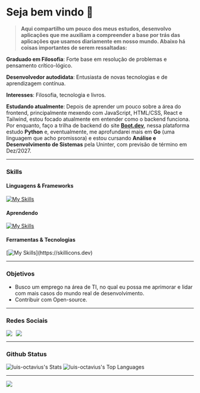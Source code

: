 # Seja bem vindo 👋

> __Aqui compartilho um pouco dos meus estudos, desenvolvo aplicações que me auxiliam a compreender a base por trás das aplicações que usamos diariamente em nosso mundo. Abaixo há coisas importantes de serem ressaltadas:__
  
**Graduado em Filosofia**: Forte base em resolução de problemas e pensamento crítico-lógico.  
  
**Desenvolvedor autodidata**: Entusiasta de novas tecnologias e de aprendizagem contínua.   
  
**Interesses**: Filosofia, tecnologia e livros.   
  
**Estudando atualmente**: Depois de aprender um pouco sobre a área do frontend, principalmente mexendo com JavaScript, HTML/CSS, React e Tailwind, estou focado atualmente em entender como o backend funciona. Por enquanto, faço a trilha de backend do site [**Boot.dev**](https://www.boot.dev), nessa plataforma estudo **Python** e, eventualmente, me aprofundarei mais em **Go** (uma linguagem que acho promissora) e estou cursando **Análise e Desenvolvimento de Sistemas** pela Uninter, com previsão de término em Dez/2027.   
   

---

### Skills
#### Linguagens & Frameworks

[![My Skills](https://skillicons.dev/icons?i=html,css,js,react,tailwind,python)](https://skillicons.dev)

#### Aprendendo

[![My Skills](https://skillicons.dev/icons?i=postgresql,mongo,go)](https://skillicons.dev)

#### Ferramentas & Tecnologias

[![My Skills](https://skillicons.dev/icons?i=linux,git,npm,firebase,vscode,)](https://skillicons.dev)

---

### Objetivos
- Busco um emprego na área de TI, no qual eu possa me aprimorar e lidar com mais casos do mundo real de desenvolvimento.
- Contribuir com Open-source.
---

### Redes Sociais
<div style="display: flex; gap: 10px; text-align: center;">
  <a href="mailto:luisoctavius.sc@gmail.com" target="_blank">
    <img loading="lazy" src="https://img.shields.io/badge/Gmail-D14836?style=for-the-badge&logo=gmail&logoColor=white" target="_blank">
  </a>
  <a href="https://www.linkedin.com/in/luis-octavio" target="_blank">
    <img loading="lazy" src="https://img.shields.io/badge/LinkedIn-%230077B5?style=for-the-badge&logo=linkedin&logoColor=white" target="_blank">
  </a>   
</div>

---

### Github Status
![luis-octavius's Stats](https://github-readme-stats.vercel.app/api?username=luis-octavius&theme=radical&show_icons=true&hide_border=false&count_private=true)
![luis-octavius's Top Languages](https://github-readme-stats.vercel.app/api/top-langs/?username=luis-octavius&theme=radical&show_icons=true&hide_border=false&layout=compact)

---
  
![](https://komarev.com/ghpvc/?username=luis-octavius&color=blueviolet)


